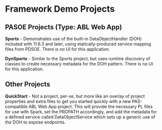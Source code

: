 # Framework Demo Projects


## PASOE Projects (Type: ABL Web App)

**Sports** - Demonstrates use of the built-in DataObjectHandler (DOH) included with 11.6.3 and later, using statically-produced service mapping files from PDSOE. There is no UI for this application.

**DynSports** - Similar to the Sports project, but uses runtime discovery of classes to create necessary metadata for the DOH pattern. There is no UI for this application.

## Other Projects

**QuickStart** - Not a project, per-se, but more like an overlay of project properties and extra files to get you started quickly with a new PAS-compatible ABL Web App project. This will provide the necessary PL files for use with Spark, set the PROPATH accordingly, and add the metadata for a defined service called DataObjectService which sets up a generic use of the DOH to expose endpoints.
